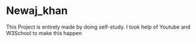 # Newaj_khan
This Project is entirely made by doing self-study. I took help of Youtube and W3School to make this happen
